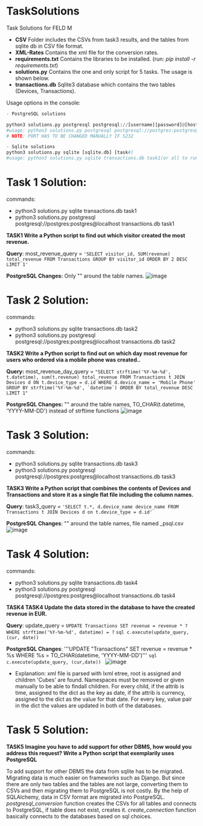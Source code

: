 # TaskSolutions
Task Solutions for FELD M


* **CSV** Folder includes the CSVs from task3 results, and the tables from sqlite db in CSV file format.
* **XML-Rates** Contains the xml file for the conversion rates.
* **requirements.txt** Contains the libraries to be installed. (run: *pip install -r requirements.txt*)
* **solutions.py** Contains the one and only script for 5 tasks. The usage is shown below.
* **transactions.db** Sqlite3 database which contains the two tables (Devices, Transactions).


Usage options in the console:
```python
- PostgreSQL solutions

python3 solutions.py postgresql postgresql://[username][password]@[host] [sqlite.db] [task#]
#usage: python3 solutions.py postgresql postgresql://postgres:postgres@localhost transactions.db task1(or all)
# NOTE: PORT HAS TO BE CHANGED MANUALLY IF 5232

- Sqlite solutions
python3 solutions.py sqlite [sqlite.db] [task#]
#usage: python3 solutions.py sqlite transactions.db task1(or all to run them at once)
```

# Task 1 Solution:
commands: 
* python3 solutions.py sqlite transactions.db task1
* python3 solutions.py postgresql postgresql://postgres:postgres@localhost transactions.db task1

**TASK1 Write a Python script to find out which visitor created the most revenue.**

**Query**: most_revenue_query = ``` 'SELECT visitor_id, SUM(revenue) total_revenue FROM Transactions GROUP BY visitor_id ORDER BY 2 DESC LIMIT 1' ```


**PostgreSQL Changes:** Only "" around the table names.
![image](https://user-images.githubusercontent.com/45731847/178430789-8a74fe09-e43a-4946-95f2-677b9114a6b0.png)

# Task 2 Solution:
commands: 
* python3 solutions.py sqlite transactions.db task2
* python3 solutions.py postgresql postgresql://postgres:postgres@localhost transactions.db task2

**TASK2 Write a Python script to find out on which day most revenue for users who ordered via a mobile phone was created..**

**Query:** most_revenue_day_query = ``` "SELECT strftime('%Y-%m-%d', t.datetime), sum(t.revenue) total_revenue FROM Transactions t JOIN Devices d ON t.device_type = d.id WHERE d.device_name = 'Mobile Phone' GROUP BY strftime('%Y-%m-%d', `datetime`) ORDER BY total_revenue DESC LIMIT 1" ```

**PostgreSQL Changes:** "" around the table names, TO_CHAR(t.datetime, 'YYYY-MM-DD') instead of strftime functions
![image](https://user-images.githubusercontent.com/45731847/178431147-ef8f387d-6c06-4684-8063-13d402952d25.png)

# Task 3 Solution:
commands: 
* python3 solutions.py sqlite transactions.db task3
* python3 solutions.py postgresql postgresql://postgres:postgres@localhost transactions.db task3

**TASK3 Write a Python script that combines the contents of Devices and Transactions and store it as a single flat file including the column names.**

**Query**: task3_query = ``` 'SELECT t.*, d.device_name device_name FROM Transactions t JOIN Devices d on t.device_type = d.id' ```

**PostgreSQL Changes**: "" around the table names, file named _psql.csv
![image](https://user-images.githubusercontent.com/45731847/178432129-1ad53bba-d3cd-49b2-89ef-31cdc1c36095.png)

# Task 4 Solution:
commands: 
* python3 solutions.py sqlite transactions.db task4
* python3 solutions.py postgresql postgresql://postgres:postgres@localhost transactions.db task4

**TASK4 TASK4 Update the data stored in the database to have the created revenue in EUR.**

**Query**: update_query = ``` UPDATE Transactions SET revenue = revenue * ? WHERE strftime('%Y-%m-%d', datetime) = ? ```
 ```sql c.execute(update_query, (cur, date))```

**PostgreSQL Changes**: '''UPDATE "Transactions" SET revenue = revenue * %s WHERE %s = TO_CHAR(datetime, 'YYYY-MM-DD')'''
 ```sql c.execute(update_query, (cur,date)) ```
 ![image](https://user-images.githubusercontent.com/45731847/178434127-b9b77323-9d19-417a-a2d3-cfaf5b593d3a.png)

- Explanation: xml file is parsed with lxml etree, root is assigned and children 'Cubes' are found. Namespaces must be removed or given manually to be able to findall children. For every child, if the attrib is time, assigned to the dict as the key as date, if the attrib is currency, assigned to the dict as the value for that date. For every key, value pair in the dict the values are updated in both of the databases.


# Task 5 Solution:

**TASK5 Imagine you have to add support for other DBMS, how would you address this request? Write a Python script that exemplarily uses PostgreSQL**

To add support for other DBMS the data from sqlite has to be migrated. Migrating data is much easier on frameworks such as Django. But since there are only two tables and the tables are not large, converting them to CSVs and then migrating them to PostgreSQL is not costly. By the help of SQLAlchemy, data in CSV format are migrated into PostgreSQL. *postgresql_conversion* function creates the CSVs for all tables and connects to PostgreSQL, if table does not exist, creates it. *create_connection* function basically connects to the databases based on sql choices. 
